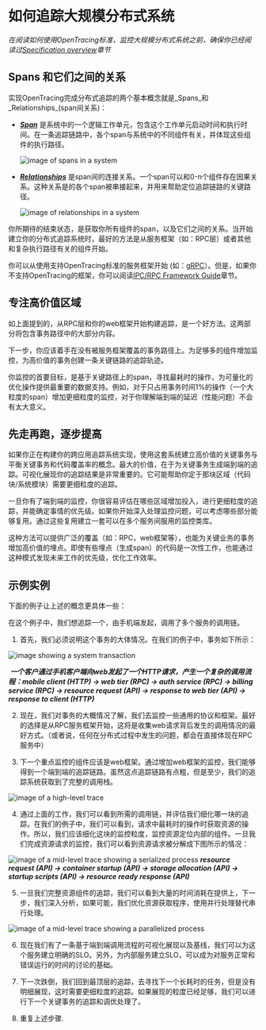 # 如何追踪大规模分布式系统

_在阅读如何使用OpenTracing标准，监控大规模分布式系统之前，确保你已经阅读过[Specification overview](/pages/spec)章节_

## Spans 和它们之间的关系

实现OpenTracing完成分布式追踪的两个基本概念就是_Spans_和_Relationships_(span间关系)：

* **_[Span](/pages/spec#spans)_** 是系统中的一个逻辑工作单元，包含这个工作单元启动时间和执行时间。在一条追踪链路中，各个span与系统中的不同组件有关，并体现这些组件的执行路径。

  ![image of spans in a system](/images/OTHT_0.png)

* **_[Relationships](/pages/spec/#causal-span-references)_** 是span间的连接关系。一个span可以和0-n个组件存在因果关系。这种关系是的各个span被串接起来，并用来帮助定位追踪链路的关键路径。

  ![image of relationships in a system](/images/OTHT_1.png)

你所期待的结束状态，是获取你所有组件的span，以及它们之间的关系。当开始建立你的分布式追踪系统时，最好的方法是从服务框架（如：RPC层）或者其他和复杂执行路径有关的组件开始。

你可以从使用支持OpenTracing标准的服务框架开始 (如：[gRPC](https://github.com/grpc/grpc-go)）。但是，如果你不支持OpenTracing的框架，你可以阅读[IPC/RPC Framework Guide](/pages/instrumentation/instrumenting-frameworks)章节。

## 专注高价值区域

如上面提到的，从RPC层和你的web框架开始构建追踪，是一个好方法。这两部分将包含事务路径中的大部分内容。

下一步，你应该着手在没有被服务框架覆盖的事务路径上。为足够多的组件增加监控，为高价值的事务创建一条关键链路的追踪轨迹。

你监控的首要目标，是基于关键路径上的span，寻找最耗时的操作，为可量化的优化操作提供最重要的数据支持。例如，对于只占用事务时间1%的操作（一个大粒度的span）增加更细粒度的监控，对于你理解端到端的延迟（性能问题）不会有太大意义。

## 先走再跑，逐步提高

如果你正在构建你的跨应用追踪系统实现，使用这套系统建立高价值的关键事务与平衡关键事务和代码覆盖率的概念。最大的价值，在于为关键事务生成端到端的追踪。可视化展现你的追踪结果是非常重要的。它可能帮助你定于那块区域（代码块/系统模块）需要更细粒度的追踪。

一旦你有了端到端的监控，你很容易评估在哪些区域增加投入，进行更细粒度的追踪，并能确定事情的优先级。如果你开始深入处理监控问题，可以考虑哪些部分能够复用。通过这些复用建立一套可以在多个服务间服用的监控类库。

这种方法可以提供广泛的覆盖（如：RPC，web框架等），也能为关键业务的事务增加高价值的埋点。即使有些埋点（生成span）的代码是一次性工作，也能通过这种模式发现未来工作的优先级，优化工作效率。

## 示例实例

下面的例子让上述的概念更具体一些：

在这个例子中，我们想追踪一个，由手机端发起，调用了多个服务的调用链。

1. 首先，我们必须说明这个事务的大体情况。在我们的例子中，事务如下所示：

  ![image showing a system transaction](/images/OTHT_2.png)

  **_一个客户通过手机客户端向web发起了一个HTTP请求，产生一个复杂的调用流程：mobile client (HTTP) → web tier (RPC) → auth service (RPC) → billing service (RPC) → resource request (API) → response to web tier (API) → response to client (HTTP)_**

2. 现在，我们对事务的大概情况了解，我们去监控一些通用的协议和框架。最好的选择是从RPC服务框架开始，这将是收集web请求背后发生的调用情况的最好方式。（或者说，任何在分布式过程中发生的问题，都会在直接体现在RPC服务中）

3. 下一个重点监控的组件应该是web框架。通过增加web框架的监控，我们能够得到一个端到端的追踪链路。虽然这点追踪链路有点粗，但是至少，我们的追踪系统获取到了完整的调用栈。

  ![image of a high-level trace](/images/OTHT_3.png)

4. 通过上面的工作，我们可以看到所需的调用链，并评估我们细化哪一块的追踪。在我们的例子中，我们可以看到，请求中最耗时的操作时获取资源的操作。所以，我们应该细化这块的监控粒度，监控资源定位内部的组件。一旦我们完成资源请求的监控，我们可以看到资源请求被分解成下图所示的情况：

  ![image of a mid-level trace showing a serialized process](/images/OTHT_4.png)
  **_resource request (API) → container startup (API) → storage allocation (API) → startup scripts (API) → resource ready response (API)_**

5. 一旦我们完整资源组件的追踪，我们可以看到大量的时间消耗在提供上，下一步，我们深入分析，如果可能，我们优化资源获取程序，使用并行处理替代串行处理。

  ![image of a mid-level trace showing a parallelized process](/images/OTHT_5.png)

6. 现在我们有了一条基于端到端调用流程的可视化展现以及基线，我们可以为这个服务建立明确的SLO。另外，为内部服务建立SLO，可以成为对服务正常和错误运行的时间的讨论的基础。

7. 下一次跌倒，我们回到最顶层的追踪，去寻找下一个长耗时的任务，但是没有明细展现，这时需要更细粒度的追踪。如果展现的粒度已经足够，我们可以进行下一个关键事务的追踪和调优处理了。


8. 重复上述步骤.
